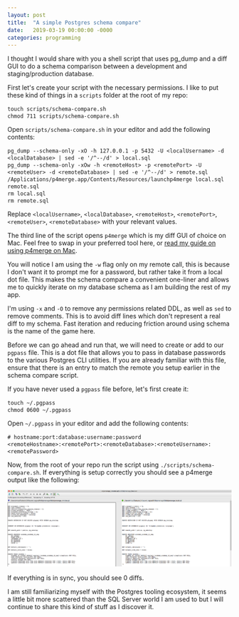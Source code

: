 ```yaml
---
layout: post
title:  "A simple Postgres schema compare"
date:   2019-03-19 00:00:00 -0000
categories: programming
---
```


I thought I would share with you a shell script that uses pg_dump and a diff GUI to do a schema comparison between a development and staging/production database.

First let's create your script with the necessary permissions. I like to put these kind of things in a `scripts` folder at the root of my repo:

```
touch scripts/schema-compare.sh
chmod 711 scripts/schema-compare.sh
```

Open `scripts/schema-compare.sh` in your editor and add the following contents:

```
pg_dump --schema-only -xO -h 127.0.0.1 -p 5432 -U <localUsername> -d <localDatabase> | sed -e '/^--/d' > local.sql
pg_dump --schema-only -xOw -h <remoteHost> -p <remotePort> -U <remoteUser> -d <remoteDatabase> | sed -e '/^--/d' > remote.sql
/Applications/p4merge.app/Contents/Resources/launchp4merge local.sql remote.sql
rm local.sql
rm remote.sql
```

Replace `<localUsername>`, `<localDatabase>`, `<remoteHost>`, `<remotePort>`, `<remoteUser>`, `<remoteDatabase>` with your relevant values.

The third line of the script opens `p4merge` which is my diff GUI of choice on Mac. Feel free to swap in your preferred tool here, or [read my guide on using p4merge on Mac](https://vincepergolizzi.com/programming/2017/11/22/setup-p4merge-git-diff-osx.html).

You will notice I am using the `-w` flag only on my remote call, this is because I don't want it to prompt me for a password, but rather take it from a local dot file. This makes the schema compare a convenient one-liner and allows me to quickly iterate on my database schema as I am building the rest of my app.

I'm using `-x` and `-O` to remove any permissions related DDL, as well as `sed` to remove comments. This is to avoid diff lines which don't represent a real diff to my schema. Fast iteration and reducing friction around using schema is the name of the game here.

Before we can go ahead and run that, we will need to create or add to our `pgpass` file. This is a dot file that allows you to pass in database passwords to the various Postgres CLI utilities. If you are already familiar with this file, ensure that there is an entry to match the remote you setup earlier in the schema compare script.

If you have never used a `pgpass` file before, let's first create it:

```
touch ~/.pgpass
chmod 0600 ~/.pgpass
```

Open `~/.pgpass` in your editor and add the following contents:

```
# hostname:port:database:username:password
<remoteHostname>:<remotePort>:<remoteDatabase>:<remoteUsername>:<remotePassword>
```

Now, from the root of your repo run the script using `./scripts/schema-compare.sh`. If everything is setup correctly you should see a p4merge output like the following:

<img src="/p4merge-schema-compare.png" />

If everything is in sync, you should see 0 diffs.

I am still familiarizing myself with the Postgres tooling ecosystem, it seems a little bit more scattered than the SQL Server world I am used to but I will continue to share this kind of stuff as I discover it.
